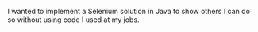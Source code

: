 I wanted to implement a Selenium solution in Java to show others I can do so without using code I used at my jobs.
